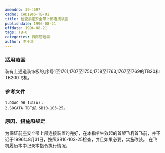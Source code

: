 ```yaml
---
amendno: 39-1697
cadno: CAD1996-TB-01
title: 检查前座安全带上部连接装置
publishdate: 1996-08-21
effdate: 1996-08-21
tags: TB-0
categories: 西南管理局
author: 李小虎
---
```


### 适用范围 
装有上通道装饰板的,序号1至1701,1707至1750,1758至1763,1767至1769的TB20和TB200飞机。

<!--more-->
### 参考文件
    1.DGAC 96-143(A)；
    2.SOCATA TB飞机 SB10-103-25。

### 原因、措施和规定 
为保证前座安全带上部连接装置的完好，在本指令生效起的首架飞机首飞前，并不迟于1996年8月31日，按照SB10-103-25检查，并且如果必要，实施改装。 
    在飞机履历本中记录本指令执行情况。

